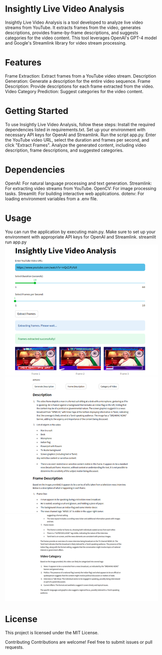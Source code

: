 # Insightly Live Video Analysis
Insightly Live Video Analysis is a tool developed to analyze live video streams from YouTube. It extracts frames from the video, generates descriptions, provides frame-by-frame descriptions, and suggests categories for the video content. This tool leverages OpenAI's GPT-4 model and Google's Streamlink library for video stream processing.

# Features
Frame Extraction: Extract frames from a YouTube video stream.
Description Generation: Generate a description for the entire video sequence.
Frame Description: Provide descriptions for each frame extracted from the video.
Video Category Prediction: Suggest categories for the video content.

# Getting Started
To use Insightly Live Video Analysis, follow these steps:
Install the required dependencies listed in requirements.txt.
Set up your environment with necessary API keys for OpenAI and Streamlink.
Run the script app.py.
Enter the YouTube video URL, select the duration and frames per second, and click "Extract Frames".
Analyze the generated content, including video description, frame descriptions, and suggested categories.

# Dependencies
OpenAI: For natural language processing and text generation.
Streamlink: For extracting video streams from YouTube.
OpenCV: For image processing tasks.
Streamlit: For building interactive web applications.
dotenv: For loading environment variables from a .env file.

# Usage
You can run the application by executing main.py. Make sure to set up your environment with appropriate API keys for OpenAI and Streamlink.
streamlit run app.py
![Alt Text](IMG1.png)
![Alt Text](IMG2.png)
![Alt Text](IMG3.png)


# License
This project is licensed under the MIT License.

Contributing
Contributions are welcome! Feel free to submit issues or pull requests.
